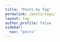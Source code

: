 ```yaml
---
title: "Posts by Tag"
permalink: /posts/tags/
layout: tag
author_profile: false
sidebar:
  nav: "posts"
---
```

